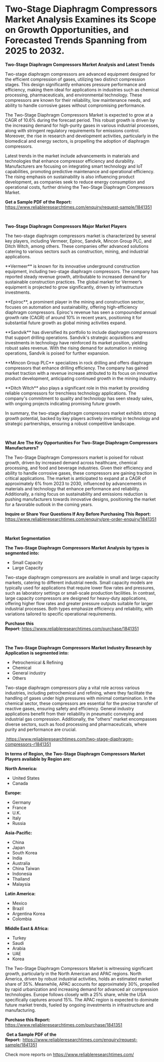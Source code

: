 <p><h1>Two-Stage Diaphragm Compressors Market Analysis Examines its Scope on Growth Opportunities, and Forecasted Trends Spanning from 2025 to 2032.</h1></p><p><strong>Two-Stage Diaphragm Compressors Market Analysis and Latest Trends</strong></p>
<p><p>Two-stage diaphragm compressors are advanced equipment designed for the efficient compression of gases, utilizing two distinct compression stages. This design significantly enhances pressure performance and efficiency, making them ideal for applications in industries such as chemical processing, pharmaceuticals, and environmental technology. These compressors are known for their reliability, low maintenance needs, and ability to handle corrosive gases without compromising performance.</p><p>The Two-Stage Diaphragm Compressors Market is expected to grow at a CAGR of 10.6% during the forecast period. This robust growth is driven by the increasing demand for high-purity gases in various industrial processes, along with stringent regulatory requirements for emissions control. Moreover, the rise in research and development activities, particularly in the biomedical and energy sectors, is propelling the adoption of diaphragm compressors.</p><p>Latest trends in the market include advancements in materials and technologies that enhance compressor efficiency and durability. Manufacturers are focusing on integrating smart technology and IoT capabilities, promoting predictive maintenance and operational efficiency. The rising emphasis on sustainability is also influencing product development, as companies seek to reduce energy consumption and operational costs, further driving the Two-Stage Diaphragm Compressors Market.</p></p>
<p><strong>Get a Sample PDF of the Report:&nbsp;</strong> <a href="https://www.reliableresearchtimes.com/enquiry/request-sample/1841351?utm_campaign=3363&utm_medium=2&utm_source=Github&utm_content=ia&utm_term=12042025&utm_id=two-stage-diaphragm-compressors">https://www.reliableresearchtimes.com/enquiry/request-sample/1841351</a></p>
<p>&nbsp;</p>
<p><strong>Two-Stage Diaphragm Compressors Major Market Players</strong></p>
<p><p>The two-stage diaphragm compressors market is characterized by several key players, including Vermeer, Epiroc, Sandvik, Mincon Group PLC, and Ditch Witch, among others. These companies offer advanced solutions catering to various sectors such as construction, mining, and industrial applications.</p><p>**Vermeer** is known for its innovative underground construction equipment, including two-stage diaphragm compressors. The company has reported steady revenue growth, attributable to increased demand for sustainable construction practices. The global market for Vermeer’s equipment is projected to grow significantly, driven by infrastructure investments.</p><p>**Epiroc**, a prominent player in the mining and construction sector, focuses on automation and sustainability, offering high-efficiency diaphragm compressors. Epiroc's revenue has seen a compounded annual growth rate (CAGR) of around 10% in recent years, positioning it for substantial future growth as global mining activities expand.</p><p>**Sandvik** has diversified its portfolio to include diaphragm compressors that support drilling operations. Sandvik's strategic acquisitions and investments in technology have reinforced its market position, yielding robust sales revenue. With the rising demand for automation in mining operations, Sandvik is poised for further expansion.</p><p>**Mincon Group PLC** specializes in rock drilling and offers diaphragm compressors that enhance drilling efficiency. The company has gained market traction with a revenue increase attributed to its focus on innovative product development, anticipating continued growth in the mining industry.</p><p>**Ditch Witch** also plays a significant role in this market by providing reliable compressors for trenchless technology applications. The company's commitment to quality and technology has seen steady sales, with ongoing projects indicating promising future growth.</p><p>In summary, the two-stage diaphragm compressors market exhibits strong growth potential, backed by key players actively investing in technology and strategic partnerships, ensuring a robust competitive landscape.</p></p>
<p>&nbsp;</p>
<p><strong>What Are The Key Opportunities For Two-Stage Diaphragm Compressors Manufacturers?</strong></p>
<p><p>The Two-Stage Diaphragm Compressors market is poised for robust growth, driven by increased demand across healthcare, chemical processing, and food and beverage industries. Given their efficiency and ability to handle corrosive gases, these compressors are gaining traction in critical applications. The market is anticipated to expand at a CAGR of approximately 6% from 2023 to 2030, influenced by advancements in materials and technology that enhance performance and reliability. Additionally, a rising focus on sustainability and emissions reduction is pushing manufacturers towards innovative designs, positioning the market for a favorable outlook in the coming years.</p></p>
<p><strong>Inquire or Share Your Questions If Any Before Purchasing This Report:</strong> <a href="https://www.reliableresearchtimes.com/enquiry/pre-order-enquiry/1841351?utm_campaign=3363&utm_medium=2&utm_source=Github&utm_content=ia&utm_term=12042025&utm_id=two-stage-diaphragm-compressors">https://www.reliableresearchtimes.com/enquiry/pre-order-enquiry/1841351</a></p>
<p>&nbsp;</p>
<p><strong>Market Segmentation</strong></p>
<p><strong>The Two-Stage Diaphragm Compressors Market Analysis by types is segmented into:</strong></p>
<p><ul><li>Small Capacity</li><li>Large Capacity</li></ul></p>
<p><p>Two-stage diaphragm compressors are available in small and large capacity markets, catering to different industrial needs. Small capacity models are typically used for applications that require lower flow rates and pressures, such as laboratory settings or small-scale production facilities. In contrast, large capacity compressors are designed for heavy-duty applications, offering higher flow rates and greater pressure outputs suitable for larger industrial processes. Both types emphasize efficiency and reliability, with variations tailored to specific operational requirements.</p></p>
<p><strong>Purchase this Report:&nbsp;</strong><a href="https://www.reliableresearchtimes.com/purchase/1841351?utm_campaign=3363&utm_medium=2&utm_source=Github&utm_content=ia&utm_term=12042025&utm_id=two-stage-diaphragm-compressors">https://www.reliableresearchtimes.com/purchase/1841351</a></p>
<p>&nbsp;</p>
<p><strong>The Two-Stage Diaphragm Compressors Market Industry Research by Application is segmented into:</strong></p>
<p><ul><li>Petrochemical & Refining</li><li>Chemical</li><li>General industry</li><li>Others</li></ul></p>
<p><p>Two-stage diaphragm compressors play a vital role across various industries, including petrochemical and refining, where they facilitate the handling of gases under high pressures with minimal contamination. In the chemical sector, these compressors are essential for the precise transfer of reactive gases, ensuring safety and efficiency. General industry applications benefit from their reliability in pneumatic conveying and industrial gas compression. Additionally, the "others" market encompasses diverse sectors, such as food processing and pharmaceuticals, where purity and performance are crucial.</p></p>
<p><a href="https://www.reliableresearchtimes.com/two-stage-diaphragm-compressors-r1841351?utm_campaign=3363&utm_medium=2&utm_source=Github&utm_content=ia&utm_term=12042025&utm_id=two-stage-diaphragm-compressors">&nbsp;https://www.reliableresearchtimes.com/two-stage-diaphragm-compressors-r1841351</a></p>
<p><strong>In terms of Region, the Two-Stage Diaphragm Compressors Market Players available by Region are:</strong></p>
<p>
    <p> <strong> North America: </strong>
        <ul>
            <li>United States</li>
            <li>Canada</li>
        </ul>
        </p> 
    <p> <strong> Europe: </strong>
        <ul>
            <li>Germany</li>
            <li>France</li>
            <li>U.K.</li>
            <li>Italy</li>
            <li>Russia</li>
        </ul>
        </p> 
    <p> <strong> Asia-Pacific: </strong>
        <ul>
            <li>China</li>
            <li>Japan</li>
            <li>South Korea</li>
            <li>India</li>
            <li>Australia</li>
            <li>China Taiwan</li>
            <li>Indonesia</li>
            <li>Thailand</li>
            <li>Malaysia</li>
        </ul>
        </p> 
    <p> <strong> Latin America: </strong>
        <ul>
            <li>Mexico</li>
            <li>Brazil</li>
            <li>Argentina Korea</li>
            <li>Colombia</li>
        </ul>
        </p> 
    <p> <strong> Middle East & Africa: </strong>
        <ul>
            <li>Turkey</li>
            <li>Saudi</li>
            <li>Arabia</li>
            <li>UAE</li>
            <li>Korea</li>
        </ul>
    </p>
    </p>
<p><p>The Two-Stage Diaphragm Compressors Market is witnessing significant growth, particularly in the North American and APAC regions. North America, driven by robust industrial activities, holds an estimated market share of 35%. Meanwhile, APAC accounts for approximately 30%, propelled by rapid urbanization and increasing demand for advanced air compression technologies. Europe follows closely with a 25% share, while the USA specifically captures around 15%. The APAC region is expected to dominate future market trends, fueled by ongoing investments in infrastructure and manufacturing.</p></p>
<p><strong>Purchase this Report: </strong><a href="https://www.reliableresearchtimes.com/purchase/1841351?utm_campaign=3363&utm_medium=2&utm_source=Github&utm_content=ia&utm_term=12042025&utm_id=two-stage-diaphragm-compressors">https://www.reliableresearchtimes.com/purchase/1841351</a></p>
<p>&nbsp;<strong>Get a Sample PDF of the Report:&nbsp;&nbsp;</strong><a href="https://www.reliableresearchtimes.com/enquiry/request-sample/1841351?utm_campaign=3363&utm_medium=2&utm_source=Github&utm_content=ia&utm_term=12042025&utm_id=two-stage-diaphragm-compressors">https://www.reliableresearchtimes.com/enquiry/request-sample/1841351</a></p>
<p><strong></strong></p>
<p>Check more reports on <a href="https://www.reliableresearchtimes.com/?utm_campaign=3363&utm_medium=2&utm_source=Github&utm_content=ia&utm_term=12042025&utm_id=two-stage-diaphragm-compressors">https://www.reliableresearchtimes.com/</a></p>